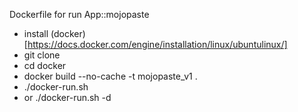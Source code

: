 Dockerfile for run App::mojopaste

* install (docker)[https://docs.docker.com/engine/installation/linux/ubuntulinux/]
* git clone
* cd docker
* docker build --no-cache -t mojopaste_v1 .
* ./docker-run.sh
* or ./docker-run.sh -d
